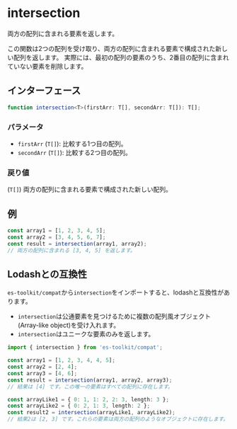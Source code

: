 # intersection

両方の配列に含まれる要素を返します。

この関数は2つの配列を受け取り、両方の配列に含まれる要素で構成された新しい配列を返します。
実際には、最初の配列の要素のうち、2番目の配列に含まれていない要素を削除します。

## インターフェース

```typescript
function intersection<T>(firstArr: T[], secondArr: T[]): T[];
```

### パラメータ

- `firstArr` (`T[]`): 比較する1つ目の配列。
- `secondArr` (`T[]`): 比較する2つ目の配列。

### 戻り値

(`T[]`) 両方の配列に含まれる要素で構成された新しい配列。

## 例

```typescript
const array1 = [1, 2, 3, 4, 5];
const array2 = [3, 4, 5, 6, 7];
const result = intersection(array1, array2);
// 両方の配列に含まれる [3, 4, 5] を返します。
```

## Lodashとの互換性

`es-toolkit/compat`から`intersection`をインポートすると、lodashと互換性があります。

- `intersection`は公通要素を見つけるために複数の配列風オブジェクト(Array-like object)を受け入れます。
- `intersection`はユニークな要素のみを返します。

```typescript
import { intersection } from 'es-toolkit/compat';

const array1 = [1, 2, 3, 4, 4, 5];
const array2 = [2, 4];
const array3 = [4, 6];
const result = intersection(array1, array2, array3);
// 結果は [4] です。この唯一の要素はすべての配列に存在します。

const arrayLike1 = { 0: 1, 1: 2, 2: 3, length: 3 };
const arrayLike2 = { 0: 2, 1: 3, length: 2 };
const result2 = intersection(arrayLike1, arrayLike2);
// 結果2は [2, 3] です。これらの要素は両方の配列のようなオブジェクトに存在します。
```
